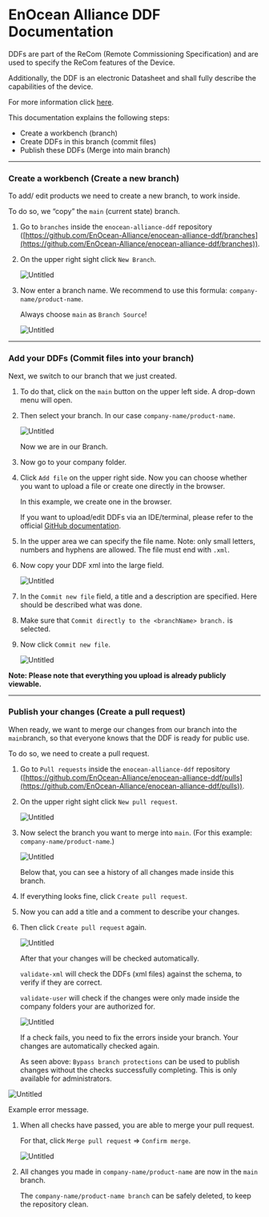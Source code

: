 # EnOcean Alliance DDF Documentation

DDFs are part of the ReCom (Remote Commissioning Specification) and are used to specify the ReCom features of the Device.

Additionally, the DDF is an electronic Datasheet and shall fully describe the capabilities of the device.

For more information click [here](https://www.enocean-alliance.org/specifications/).

This documentation explains the following steps:

- Create a workbench (branch)
- Create DDFs in this branch (commit files)
- Publish these DDFs (Merge into main branch)

---

### Create a workbench (Create a new branch)

To add/ edit products we need to create a new branch, to work inside.

To do so, we “copy” the `main` (current state) branch.

1. Go to `branches` inside the `enocean-alliance-ddf` repository ([https://github.com/EnOcean-Alliance/enocean-alliance-ddf/branches](https://github.com/EnOcean-Alliance/enocean-alliance-ddf/branches)).
2. On the upper right sight click `New Branch`.
    
    ![Untitled](.images/branches.png)
    

1. Now enter a branch name. We recommend to use this formula: `company-name/product-name`.
    
    Always choose `main` as `Branch Source`!
    
    ![Untitled](.images/create_branch.png)
    

---

### Add your DDFs (Commit files into your branch)

Next, we switch to our branch that we just created.

1. To do that, click on the `main` button on the upper left side. A drop-down menu will open.
2. Then select your branch. In our case `company-name/product-name`.
    
    ![Untitled](.images/switch_branch.png)
    
    Now we are in our Branch.
    
3. Now go to your company folder.
4. Click `Add file` on the upper right side. Now you can choose whether you want to upload a file or create one directly in the browser.
    
    In this example, we create one in the browser.
    
    If you want to upload/edit DDFs via an IDE/terminal, please refer to the official [GitHub documentation](https://docs.github.com/en).
    
5. In the upper area we can specify the file name. Note: only small letters, numbers and hyphens are allowed. The file must end with `.xml`.
6. Now copy your DDF xml into the large field.
    
    ![Untitled](.images/copy_xml.png)
    

1. In the `Commit new file` field, a title and a description are specified. Here should be described what was done.
2. Make sure that `Commit directly to the <branchName> branch.` is selected.
3. Now click `Commit new file`.
    
    ![Untitled](.images/commit_file.png)
    

**Note: Please note that everything you upload is already publicly viewable.**

---

### Publish your changes (Create a pull request)

When ready, we want to merge our changes from our branch into the `main`branch, so that everyone knows that the DDF is ready for public use.

To do so, we need to create a pull request.

1. Go to `Pull requests` inside the `enocean-alliance-ddf` repository ([https://github.com/EnOcean-Alliance/enocean-alliance-ddf/pulls](https://github.com/EnOcean-Alliance/enocean-alliance-ddf/pulls)).
2. On the upper right sight click `New pull request`.
    
    ![Untitled](.images/pull_requests.png)
    
3. Now select the branch you want to merge into `main`. (For this example: `company-name/product-name`.)
    
    ![Untitled](.images/create_pull_request.png)
    
    Below that, you can see a history of all changes made inside this branch.
    
4. If everything looks fine, click `Create pull request`.
5. Now you can add a title and a comment to describe your changes.
6. Then click `Create pull request` again.
    
    ![Untitled](.images/checks.png)
    
    After that your changes will be checked automatically.
    
    `validate-xml` will check the DDFs (xml files) against the schema, to verify if they are correct.
    
    `validate-user` will check if the changes were only made inside the company folders your are authorized for.
    
    ![Untitled](.images/checks_results.png)
    
    If a check fails, you need to fix the errors inside your branch. Your changes are automatically checked again.
    
    As seen above: `Bypass branch protections` can be used to publish changes without the checks successfully completing. This is only available for administrators.
    

![Untitled](.images/check_example_message.png)

Example error message.

1. When all checks have passed, you are able to merge your pull request.
    
    For that, click `Merge pull request` ⇒ `Confirm merge`. 
    
    ![Untitled](.images/merge.png)
    
2. All changes you made in `company-name/product-name` are now in the `main` branch.
    
    The `company-name/product-name branch` can be safely deleted, to keep the repository clean.
    
